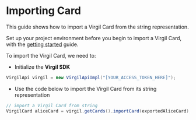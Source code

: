 # Importing Card

This guide shows how to import a Virgil Card from the string representation.

Set up your project environment before you begin to import a Virgil Card, with the [getting started](/docs/guides/configuration/client-configuration.md) guide.


To import the Virgil Card, we need to:

- Initialize the **Virgil SDK**

```java
VirgilApi virgil = new VirgilApiImpl("[YOUR_ACCESS_TOKEN_HERE]");
```

- Use the code below to import the Virgil Card from its string representation

```java
// import a Virgil Card from string
VirgilCard aliceCard = virgil.getCards().importCard(exportedAliceCard);
```
